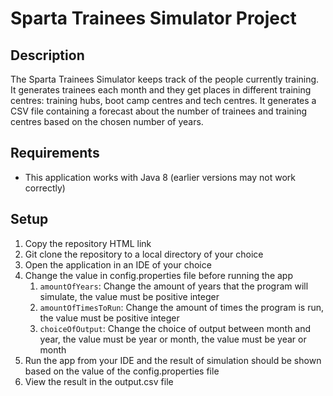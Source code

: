 # Sparta Trainees Simulator Project
## Description
The Sparta Trainees Simulator keeps track of the people currently training. It generates trainees each month and they get places in different training centres: training hubs, boot camp centres and tech centres. It generates a CSV file containing a forecast about the number of trainees and training centres based on the chosen number of years.

## Requirements
- This application works with Java 8 (earlier versions may not work correctly)

## Setup
1. Copy the repository HTML link
2. Git clone the repository to a local directory of your choice
3. Open the application in an IDE of your choice
4. Change the value in config.properties file before running the app
   1. `amountOfYears`: Change the amount of years that the program will simulate, the value must be positive integer
   2. `amountOfTimesToRun`: Change the amount of times the program is run, the value must be positive integer
   3. `choiceOfOutput`: Change the choice of output between month and year, the value must be year or month, the value must be year or month
5. Run the app from your IDE and the result of simulation should be shown based on the value of the config.properties file
6. View the result in the output.csv file
